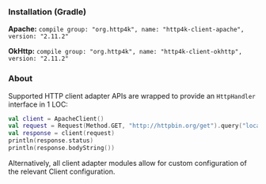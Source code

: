 ### Installation (Gradle)
**Apache:** ```compile group: "org.http4k", name: "http4k-client-apache", version: "2.11.2"```

**OkHttp:** ```compile group: "org.http4k", name: "http4k-client-okhttp", version: "2.11.2"```

### About
Supported HTTP client adapter APIs are wrapped to provide an `HttpHandler` interface in 1 LOC:

```kotlin
val client = ApacheClient()
val request = Request(Method.GET, "http://httpbin.org/get").query("location", "John Doe")
val response = client(request)
println(response.status)
println(response.bodyString())
```

Alternatively, all client adapter modules allow for custom configuration of the relevant Client configuration.
